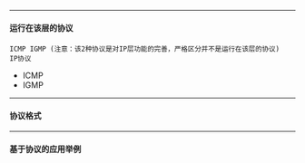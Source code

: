 
---

#### 运行在该层的协议

```
ICMP IGMP (注意：该2种协议是对IP层功能的完善，严格区分并不是运行在该层的协议)
IP协议
```

* ICMP
* IGMP

---

#### 协议格式

---

#### 基于协议的应用举例



